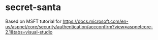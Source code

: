 # secret-santa

Based on MSFT tutorial for https://docs.microsoft.com/en-us/aspnet/core/security/authentication/accconfirm?view=aspnetcore-2.1&tabs=visual-studio 
